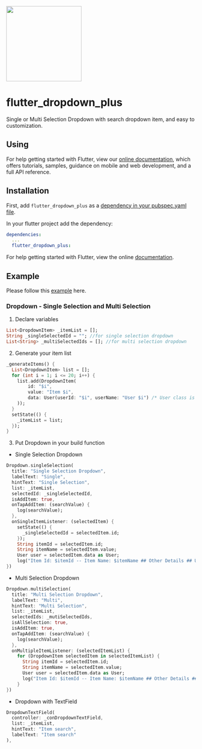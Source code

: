 [<img src="https://datadirr.com/datadirr.png" width="200" />](https://datadirr.com)


# flutter_dropdown_plus

Single or Multi Selection Dropdown with search dropdown item, and easy to customization.


## Using

For help getting started with Flutter, view our
[online documentation](https://pub.dev/documentation/flutter_dropdown_plus/latest), which offers tutorials,
samples, guidance on mobile and web development, and a full API reference.

## Installation

First, add `flutter_dropdown_plus` as a [dependency in your pubspec.yaml file](https://flutter.dev/docs/development/platform-integration/platform-channels).

In your flutter project add the dependency:

```yml
dependencies:
  ...
  flutter_dropdown_plus:
```

For help getting started with Flutter, view the online
[documentation](https://flutter.io/).

## Example

Please follow this [example](https://github.com/datadirr/flutter_dropdown_plus/tree/master/example) here.

### Dropdown - Single Selection and Multi Selection

1. Declare variables
```dart
List<DropdownItem> _itemList = [];
String _singleSelectedId = ""; //for single selection dropdown
List<String> _multiSelectedIds = []; //for multi selection dropdown
```

2. Generate your item list
```dart
_generateItems() {
  List<DropdownItem> list = [];
  for (int i = 1; i <= 20; i++) {
    list.add(DropdownItem(
        id: "$i",
        value: "Item $i",
        data: User(userId: "$i", userName: "User $i") /* User class is another data class (data: use any datatype field )*/
    ));
  }
  setState(() {
    _itemList = list;
  });
}
```

3. Put Dropdown in your build function

* Single Selection Dropdown
```dart
Dropdown.singleSelection(
  title: "Single Selection Dropdown",
  labelText: "Single",
  hintText: "Single Selection",
  list: _itemList,
  selectedId: _singleSelectedId,
  isAddItem: true,
  onTapAddItem: (searchValue) {
    log(searchValue);
  },
  onSingleItemListener: (selectedItem) {
    setState(() {
      _singleSelectedId = selectedItem.id;
    });
    String itemId = selectedItem.id;
    String itemName = selectedItem.value;
    User user = selectedItem.data as User;
    log("Item Id: $itemId -- Item Name: $itemName ## Other Details ## User Id: ${user.userId} -- User Name: ${user.userName}");
})
```

* Multi Selection Dropdown
```dart
Dropdown.multiSelection(
  title: "Multi Selection Dropdown",
  labelText: "Multi",
  hintText: "Multi Selection",
  list: _itemList,
  selectedIds: _mutiSelectedIds,
  isAllSelection: true,
  isAddItem: true,
  onTapAddItem: (searchValue) {
    log(searchValue);
  },
  onMultipleItemListener: (selectedItemList) {
    for (DropdownItem selectedItem in selectedItemList) {
      String itemId = selectedItem.id;
      String itemName = selectedItem.value;
      User user = selectedItem.data as User;
      log("Item Id: $itemId -- Item Name: $itemName ## Other Details ## User Id: ${user.userId} -- User Name: ${user.userName}");
    }
})
```

* Dropdown with TextField
```dart
DropdownTextField(
  controller: _conDropdownTextField,
  list: _itemList,
  hintText: "Item search",
  labelText: "Item search"
),
```

